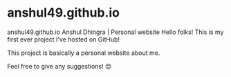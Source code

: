 # anshul49.github.io
anshul49.github.io
Anshul Dhingra | Personal website Hello folks! This is my first ever project I've hosted on GitHub!

This project is basically a personal website about me.

Feel free to give any suggestions! 😊
